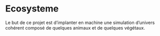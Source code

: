 # Ecosysteme
Le but de ce projet est d’implanter en machine une simulation d’univers cohérent composé de quelques animaux et de quelques végétaux.
